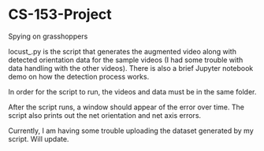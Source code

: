 # CS-153-Project
Spying on grasshoppers

locust_.py is the script that generates the augmented video along with detected orientation data for the sample videos (I had some trouble with data handling with the other videos). There is also a brief Jupyter notebook demo on how the detection process works.

In order for the script to run, the videos and data must be in the same folder.

After the script runs, a window should appear of the error over time. The script also prints out the net orientation and net axis errors. 

Currently, I am having some trouble uploading the dataset generated by my script. Will update.
